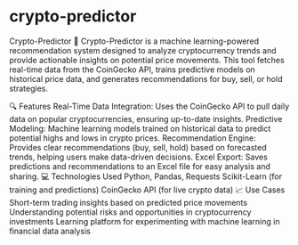 # crypto-predictor 
Crypto-Predictor 🚀
Crypto-Predictor is a machine learning-powered recommendation system designed to analyze cryptocurrency trends and provide actionable insights on potential price movements. This tool fetches real-time data from the CoinGecko API, trains predictive models on historical price data, and generates recommendations for buy, sell, or hold strategies.

🔍 Features
Real-Time Data Integration: Uses the CoinGecko API to pull daily data on popular cryptocurrencies, ensuring up-to-date insights.
Predictive Modeling: Machine learning models trained on historical data to predict potential highs and lows in crypto prices.
Recommendation Engine: Provides clear recommendations (buy, sell, hold) based on forecasted trends, helping users make data-driven decisions.
Excel Export: Saves predictions and recommendations to an Excel file for easy analysis and sharing.
💻 Technologies Used
Python, Pandas, Requests
Scikit-Learn (for training and predictions)
CoinGecko API (for live crypto data)
📈 Use Cases
Short-term trading insights based on predicted price movements
Understanding potential risks and opportunities in cryptocurrency investments
Learning platform for experimenting with machine learning in financial data analysis
